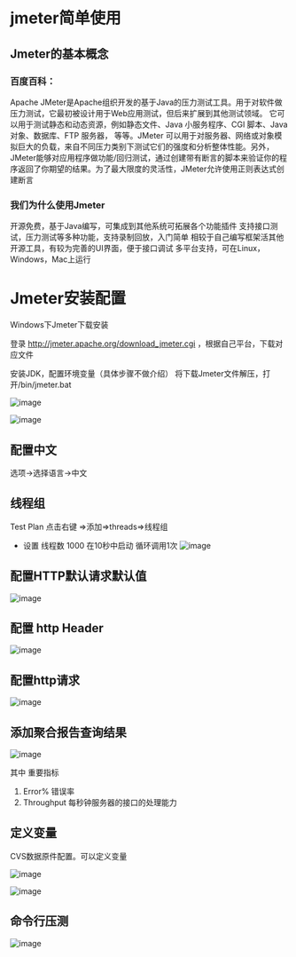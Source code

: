 # jmeter简单使用


## Jmeter的基本概念

### 百度百科：
Apache JMeter是Apache组织开发的基于Java的压力测试工具。用于对软件做压力测试，它最初被设计用于Web应用测试，但后来扩展到其他测试领域。 它可以用于测试静态和动态资源，例如静态文件、Java 小服务程序、CGI 脚本、Java 对象、数据库、FTP 服务器， 等等。JMeter 可以用于对服务器、网络或对象模拟巨大的负载，来自不同压力类别下测试它们的强度和分析整体性能。另外，JMeter能够对应用程序做功能/回归测试，通过创建带有断言的脚本来验证你的程序返回了你期望的结果。为了最大限度的灵活性，JMeter允许使用正则表达式创建断言

### 我们为什么使用Jmeter
开源免费，基于Java编写，可集成到其他系统可拓展各个功能插件
支持接口测试，压力测试等多种功能，支持录制回放，入门简单
相较于自己编写框架活其他开源工具，有较为完善的UI界面，便于接口调试
多平台支持，可在Linux，Windows，Mac上运行


# Jmeter安装配置
Windows下Jmeter下载安装

登录 http://jmeter.apache.org/download_jmeter.cgi ，根据自己平台，下载对应文件

安装JDK，配置环境变量（具体步骤不做介绍）
将下载Jmeter文件解压，打开/bin/jmeter.bat

![image](https://github.com/csy512889371/learnDoc/blob/master/image/2018/jmeter/1.png)


![image](https://github.com/csy512889371/learnDoc/blob/master/image/2018/jmeter/3.png)

## 配置中文

选项->选择语言->中文


## 线程组
Test Plan 点击右键 =>添加=>threads=>线程组

* 设置 线程数 1000 在10秒中启动 循环调用1次
![image](https://github.com/csy512889371/learnDoc/blob/master/image/2018/jmeter/2.png)


## 配置HTTP默认请求默认值

![image](https://github.com/csy512889371/learnDoc/blob/master/image/2018/miaosha/4.png)

## 配置 http Header

![image](https://github.com/csy512889371/learnDoc/blob/master/image/2018/miaosha/5.png)


## 配置http请求

![image](https://github.com/csy512889371/learnDoc/blob/master/image/2018/miaosha/6.png)


## 添加聚合报告查询结果

![image](https://github.com/csy512889371/learnDoc/blob/master/image/2018/miaosha/7.png)

其中 重要指标 
1.	Error% 错误率
2.	Throughput 每秒钟服务器的接口的处理能力


## 定义变量

CVS数据原件配置。可以定义变量

![image](https://github.com/csy512889371/learnDoc/blob/master/image/2018/jmeter/5.png)

![image](https://github.com/csy512889371/learnDoc/blob/master/image/2018/jmeter/6.png)


## 命令行压测

![image](https://github.com/csy512889371/learnDoc/blob/master/image/2018/jmeter/4.png)


